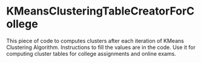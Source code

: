 # KMeansClusteringTableCreatorForCollege
This piece of code to computes clusters after each iteration of KMeans Clustering Algorithm. Instructions to fill the values are in the code. Use it for computing cluster tables for college assignments and online exams.

